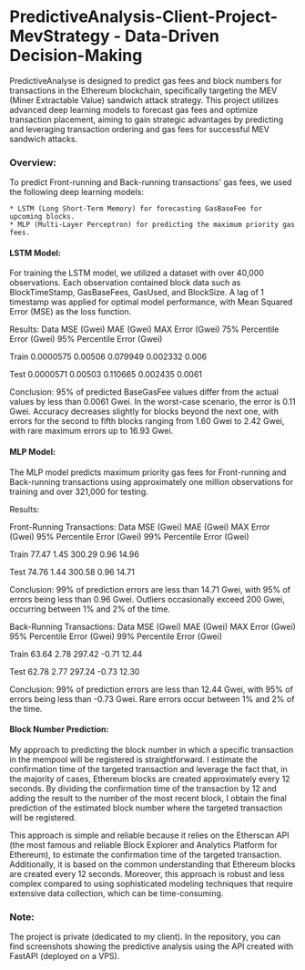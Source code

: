 # PredictiveAnalysis-Client-Project- MevStrategy - Data-Driven Decision-Making

PredictiveAnalyse is designed to predict gas fees and block numbers for transactions in the Ethereum blockchain, specifically targeting the MEV (Miner Extractable Value) sandwich attack strategy. This project utilizes advanced deep learning models to forecast gas fees and optimize transaction placement, aiming to gain strategic advantages by predicting and leveraging transaction ordering and gas fees for successful MEV sandwich attacks.

### Overview:

To predict Front-running and Back-running transactions' gas fees, we used the following deep learning models:

    * LSTM (Long Short-Term Memory) for forecasting GasBaseFee for upcoming blocks.
    * MLP (Multi-Layer Perceptron) for predicting the maximum priority gas fees.

#### LSTM Model:

For training the LSTM model, we utilized a dataset with over 40,000 observations. Each observation contained block data such as BlockTimeStamp, GasBaseFees, GasUsed, and BlockSize. A lag of 1 timestamp was applied for optimal model performance, with Mean Squared Error (MSE) as the loss function.

Results:
Data	MSE (Gwei)	MAE (Gwei)	MAX Error (Gwei)	75% Percentile Error (Gwei)	95% Percentile Error (Gwei)

Train	0.0000575	0.00506	0.079949	0.002332	0.006

Test	0.0000571	0.00503	0.110665	0.002435	0.0061

Conclusion: 95% of predicted BaseGasFee values differ from the actual values by less than 0.0061 Gwei. In the worst-case scenario, the error is 0.11 Gwei. Accuracy decreases slightly for blocks beyond the next one, with errors for the second to fifth blocks ranging from 1.60 Gwei to 2.42 Gwei, with rare maximum errors up to 16.93 Gwei.

#### MLP Model:

The MLP model predicts maximum priority gas fees for Front-running and Back-running transactions using approximately one million observations for training and over 321,000 for testing.

Results:

Front-Running Transactions:
Data	MSE (Gwei)	MAE (Gwei)	MAX Error (Gwei)	95% Percentile Error (Gwei)	99% Percentile Error (Gwei)

Train	 77.47	      1.45	      300.29	               0.96	                       14.96

Test	 74.76	      1.44	      300.58	               0.96	                       14.71

Conclusion: 99% of prediction errors are less than 14.71 Gwei, with 95% of errors being less than 0.96 Gwei. Outliers occasionally exceed 200 Gwei, occurring between 1% and 2% of the time.

Back-Running Transactions:
Data	MSE (Gwei)	MAE (Gwei)	MAX Error (Gwei)	95% Percentile Error (Gwei)	99% Percentile Error (Gwei)

Train	  63.64	      2.78	       297.42	                -0.71	                    12.44

Test	  62.78	      2.77	       297.24	                -0.73	                    12.30

Conclusion: 99% of prediction errors are less than 12.44 Gwei, with 95% of errors being less than -0.73 Gwei. Rare errors occur between 1% and 2% of the time.

#### Block Number Prediction:

My approach to predicting the block number in which a specific transaction in the mempool will be registered is straightforward. I estimate the confirmation time of the targeted transaction and leverage the fact that, in the majority of cases, Ethereum blocks are created approximately every 12 seconds. By dividing the confirmation time of the transaction by 12 and adding the result to the number of the most recent block, I obtain the final prediction of the estimated block number where the targeted transaction will be registered.

This approach is simple and reliable because it relies on the Etherscan API (the most famous and reliable Block Explorer and Analytics Platform for Ethereum), to estimate the confirmation time of the targeted transaction. Additionally, it is based on the common understanding that Ethereum blocks are created every 12 seconds. Moreover, this approach is robust and less complex compared to using sophisticated modeling techniques that require extensive data collection, which can be time-consuming.

### Note:

The project is private (dedicated to my client). In the repository, you can find screenshots showing the predictive analysis using the API created with FastAPI (deployed on a VPS).
